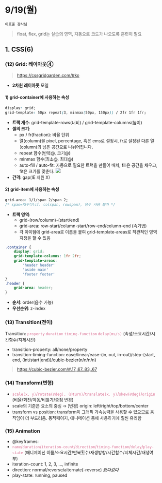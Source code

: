 # 9/19(월)

`이호준 강사님` 
> float, flex, grid는 실습의 영역, 자동으로 코드가 나오도록 훈련이 필요

## 1. CSS(6)
### (12) Grid: 레이아웃④
> https://cssgridgarden.com/#ko
* **2차원 레이아웃** 모델
#### 1) grid-container에 사용하는 속성
```css
display: grid;
grid-template: 50px repeat(3, minmax(50px, 150px)) / 2fr 1fr 1fr;
```
* **트랙 개수**: grid-template-rows(너비) / grid-template-columns(높이)
* **셀의 크기**: 
  * px / fr(fraction): 비율 단위
  * 열(column)을 pixel, percentage, 혹은 ems로 설정시, fr로 설정된 다른 열(column)의 남은 공간으로 나뉘어집니다.
  * repeat 함수(반복@, 크기@)
  * minmax 함수(최소@, 최대@)
  *  auto-fill / auto-fit: 자동으로 필요한 트랙을 만들어 배치, fill은 공간을 채우고, fit은 크기를 맞춘다. 
  ![](https://velog.velcdn.com/images%2Fiandr0805%2Fpost%2F7401c6cd-06cd-4919-9d82-8617f255e383%2F%EC%A0%9C%EB%AA%A9%20%EC%97%86%EC%9D%8C.png)
* **간격**: gap(IE 지원 X)

#### 2) grid-item에 사용하는 속성
```css
grid-area: 1/1/span 2/span 2; 
/* span=채우다(cf. colspan, rowspan), 음수 사용 불가 */
```
* **트랙 영역**: 
  * grid-(row/column)-(start/end)
  * grid-area: row-start/column-start/row-end/column-end (속기법)
  * 각 아이템에 grid-area로 이름을 붙여 grid-template-areas로 직관적인 영역 지정을 할 수 있음
```css
.container {
    display: grid;
    grid-template-columns: 1fr 2fr;
    grid-template-areas:
        'header header'
        'aside main'
        'footer footer'
}
.header {
    grid-area: header;
}
``` 
*  **순서**: order(음수 가능)
*  **우선순위**: z-index

### (13) Transition(전이)
Transition: <span style="color: palevioletred">`property` `duration` `timing-function` `delay(ms/s)`</span> (속성/소요시간/시간함수/지체시간)
* transition-property: all/none/property
* transition-timing-function: ease/linear/ease-(in, out, in-out)/step-(start, end, (int/start|end))/cubic-bezier(n/n/n/n)
> https://cubic-bezier.com/#.17,.67,.83,.67


### (14) Transform(변형)
* <span style="color: palevioletred">`scale(x, y)`/`rotate(@deg), (@turn)`/`translate(x, y)`/`skew(@deg)`/`origin`</span> (비율/회전/이동/비틀기/중점 변경)
* scale의 기준은 요소의 중심 ➩ (변경) origin: left/right/top/bottom/center
* transform vs position: transform이 그래픽 가속능력을 사용할 수 있으므로 움직임이 더 부드러움. 동적페이지, 애니메이션 등에 사용하기에 훨씬 유리함

### (15) Animation
* @keyframes: 
* <span style="color: palevioletred">`name`/`duration`/`iteration-count`/`direction`/`timing-function`/`delay`/`play-state`</span> (애니메이션 이름/소요시간/반복횟수/재생방향/시간함수/지체시간/재생여부)
* iteration-count: 1, 2, 3, ..., infinite
* direction: normal/reverse/alternate(-reverse) ~~*왔다갔다*~~
* play-state: running, paused